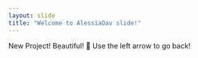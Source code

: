 ```yaml
---
layout: slide
title: "Welcome to AlessiaDav slide!"
---
```

New Project! Beautiful! :tada:
Use the left arrow to go back!
